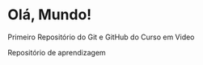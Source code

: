 # Olá, Mundo!
Primeiro Repositório do Git e GitHub do Curso em Video

Repositório de aprendizagem
 
